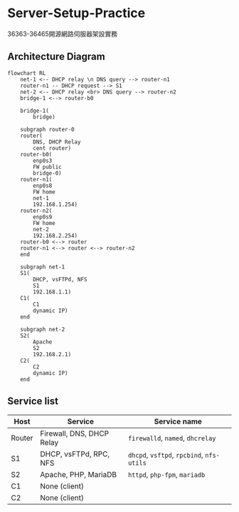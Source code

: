 # Server-Setup-Practice
36363-36465開源網路伺服器架設實務 

## Architecture Diagram

```mermaid
flowchart RL
    net-1 <-- DHCP relay \n DNS query --> router-n1
    router-n1 -- DHCP request --> S1
    net-2 <-- DHCP relay <br> DNS query --> router-n2
    bridge-1 <--> router-b0

    bridge-1(
        bridge)
    
    subgraph router-0
    router(
        DNS, DHCP Relay
        cent router)
    router-b0(
        enp0s3
        FW public
        bridge-0)
    router-n1(
        enp0s8
        FW home
        net-1
        192.168.1.254)
    router-n2(
        enp0s9
        FW home
        net-2
        192.168.2.254)
    router-b0 <--> router
    router-n1 <--> router <--> router-n2
    end
    
    subgraph net-1
    S1(
        DHCP, vsFTPd, NFS
        S1
        192.168.1.1)
    C1(
        C1
        dynamic IP)
    end

    subgraph net-2
    S2(
        Apache
        S2
        192.168.2.1)
    C2(
        C2
        dynamic IP)
    end
```

## Service list
| Host | Service | Service name |
| -- |-- | -- |
| Router | Firewall, DNS, DHCP Relay | `firewalld`, `named`, `dhcrelay` |`
| S1 | DHCP, vsFTPd, RPC, NFS | `dhcpd`, `vsftpd`, `rpcbind`, `nfs-utils` |
| S2 | Apache, PHP, MariaDB | `httpd`, `php-fpm`, `mariadb` |
| C1 | None (client) | |
| C2 | None (client) | |
